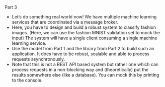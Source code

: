 Part 3 
- Let’s do something real world now! We have multiple machine learning services that are coordinated via a message broker.
- Here, you have to design and build a robust system to classify fashion images. (Here, we can use the fashion MNIST validation set to mock the input) The system will have a single client consuming a single machine learning service.
- Use the model from Part 1 and the library from Part 2 to build such an application. It does have to be robust, scalable and able to process requests asynchronously.
- Note that this is not a REST API based system but rather one which can process requests in a non-blocking way and (theoretically) put the results somewhere else (like a database). You can mock this by printing to the console.